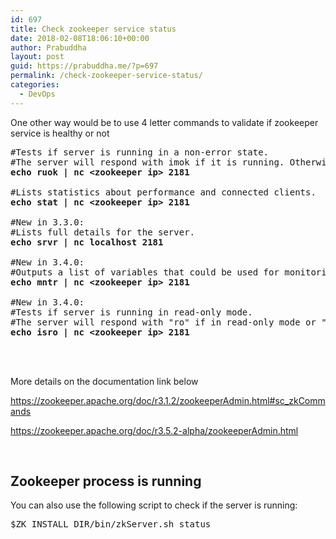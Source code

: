 ```yaml
---
id: 697
title: Check zookeeper service status
date: 2018-02-08T18:06:10+00:00
author: Prabuddha
layout: post
guid: https://prabuddha.me/?p=697
permalink: /check-zookeeper-service-status/
categories:
  - DevOps
---
```

One other way would be to use 4 letter commands to validate if zookeeper service is healthy or not
<pre>#Tests if server is running in a non-error state. 
#The server will respond with imok if it is running. Otherwise it will not respond at all.
<strong>echo ruok | nc &lt;zookeeper ip&gt; 2181</strong>

#Lists statistics about performance and connected clients.
<strong>echo stat | nc &lt;zookeeper ip&gt; 2181</strong>

#New in 3.3.0: 
#Lists full details for the server.
<strong>echo srvr | nc localhost 2181</strong>

#New in 3.4.0: 
#Outputs a list of variables that could be used for monitoring the health of the cluster.
<strong>echo mntr | nc &lt;zookeeper ip&gt; 2181</strong>

#New in 3.4.0:
#Tests if server is running in read-only mode. 
#The server will respond with "ro" if in read-only mode or "rw" if not in read-only mode.
<strong>echo isro | nc &lt;zookeeper ip&gt; 2181

</strong>

</pre>
<div class="post-text">

More details on the documentation link below

<a href="https://zookeeper.apache.org/doc/r3.1.2/zookeeperAdmin.html#sc_zkCommands" rel="noreferrer">https://zookeeper.apache.org/doc/r3.1.2/zookeeperAdmin.html#sc_zkCommands</a>

<a href="https://zookeeper.apache.org/doc/r3.5.2-alpha/zookeeperAdmin.html">https://zookeeper.apache.org/doc/r3.5.2-alpha/zookeeperAdmin.html</a>

&nbsp;
<h2>Zookeeper process is running</h2>
<div class="post-text">

You can also use the following script to check if the server is running:
<pre>$ZK_INSTALL_DIR/bin/zkServer.sh status</pre>
</div>
</div>
<div></div>
&nbsp;
<div class="grid mb0 fw-wrap ai-start jc-end gs8 gsy">
<div class="grid--cell mr16"></div>
</div>